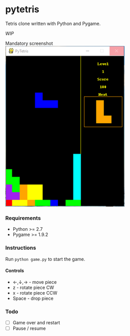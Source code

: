 # pytetris
Tetris clone written with Python and Pygame.

_WIP_

Mandatory screenshot
![demo](https://github.com/catalinc/pytetris/raw/master/demo.png)

### Requirements
* Python >= 2.7
* Pygame >= 1.9.2

### Instructions
Run `python game.py` to start the game.
#### Controls
* ←,↓,→ - move piece
* z - rotate piece CW
* x - rotate piece CCW
* Space - drop piece

### Todo
- [ ] Game over and restart
- [ ] Pause / resume
